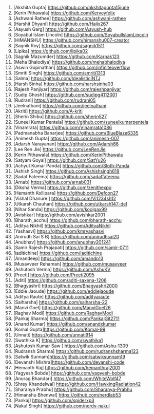 1) [Akshita Gupta] https://github.com/akshitagupta15june
2) [Kerin Pithawala] https://github.com/Kerveyfelix
3) [Ashwani Rathee] https://github.com/ashwani-rathee
4) [Harshit Dhyani] https://github.com/Halix267
5) [Aayush Garg] https://github.com/Aayush-hub
6) [Soyabul Islam Lincoln] https://github.com/SoyabulIslamLincoln
7) [HIMANSHU] https://github.com/himanshu007-creator
8) [Sagnik Roy] https://github.com/sagnik1511
9) [Lipika] https://github.com/lipika02
10) [Sagnik Mazumder] https://github.com/Karnak123
11) [Meha Bhalodiya] https://github.com/mehabhalodiya
12) [Aswin Gopinathan] https://github.com/infiniteoverflow
13) [Smriti Singh] https://github.com/smriti1313
14) [Salma] https://github.com/IdealisticINTJ
15) [Harsh Sinha] https://github.com/harshsinha03
16) [Rajesh Panjiyar] https://github.com/rajeshpanjiyar
17) [Sudip Ghosh] https://github.com/sudipg4112001
18) [Rudrani] https://github.com/rudrani05
19) [Jeelnathani] https://github.com/jeelnathani
20) [Akriti] https://github.com/A-kriti
21) [Sherin Shibu] https://github.com/sherin527
22) [Suneel Kumar Pentela] https://github.com/suneelkumarpentela
23) [Vinamrata] https://github.com/Vinamrata1086
24) [Padmanabha Banarjee] https://github.com/BlueBlaze6335
25) [Animesh Gupta] https://github.com/animesh-007
26) [Adarsh Narayanan] https://github.com/Adarsh88
27) [Lee Ren Jie] https://github.com/LeeRenJie
28) [Kerin Pithawala] https://github.com/KerinPithawala
29) [Satyam Goyal] https://github.com/SatYu26
30) [Achyut Kumar Panda] https://github.com/Sloth-Panda
31) [Ashish Singh] https://github.com/Ashishsingh619
32) [Sadaf Fateema] https://github.com/sadaffateema
33) [Arnab] https://github.com/arnab031
34) [Diksha Verma] https://github.com/zenithexpo
35) [Hemanth Kollipara] https://github.com/Defcon27
36) [Vishal Dhanure ] https://github.com/Vi1234sh12
37) [Utkarsh Chauhan] https://github.com/utkarsh147-del
38) [Nihar Sanda] https://github.com/koolgax99
39) [Avishkar] https://github.com/avishkar2001
40) [Bharath_acchu] https://github.com/bharath-acchu
41) [Aditya Nikhil] https://github.com/AdityaNikhil
42) [Yashasvi] https://github.com/kmryashasvi
43) [Anirudh Sai S B] https://github.com/anirudhsai20
44) [Anubhav] https://github.com/anubhav201241
45) [Samir Rajesh Prajapati] https://github.com/samir-0711
46) [iaditichine] https://github.com/iaditichine
47) [Amandeep] https://github.com/amandp13
48) [Musavveer Rehaman] https://github.com/musavveer
49) [Ashutosh Verma] https://github.com/AshuKV
50) [Preeti] https://github.com/Preeti2095
51) [Aditi] https://github.com/aditi-saxena-1206
52) [Bhagyashri] https://github.com/Bhagyashri2000
53) [Eddie Jaoude] https://github.com/eddiejaoude
54) [Aditya Raute] https://github.com/adityaraute
55) [Saiharsha] https://github.com/saiharsha-22
56) [Manvi Goel] https://github.com/ManviGoel26
57) [Raghav Modi] https://github.com/RaghavModi
58) [Pankaj Sharma] https://github.com/PankajGit2711
59) [Anand Kumar] https://github.com/anandxkumar
60) [Komal Gupta]https://github.com/Komal-99
61) [Unnati]     https://github.com/unnati914
62) [Swathika K] https://github.com/swathika1
63) [Ashutosh Kumar Saw ] https://github.com/Ashu-1309 
64) [Rudransh Sharma] https://github.com/rudranshsharma123
65) [Satwik Sunnam]https://github.com/satwiksunnam19
66) [Devanshi Mishra]https://github.com/devanshi-code
67) [Hemanth Raj] https://github.com/hemanthraj2001
68) [Yagyesh Bobde] https://github.com/yagyesh-bobde
69) [Anurag Bhandari] https://github.com/WhiteWolf47
70) [Shrey Khandelwal] https://github.com/HawkingRadiation42
71) [Sharanya Prabhu] https://github.com/Sharanya-Prabhu
72) [Himanshu Bhenwal] https://github.com/nerdlab53
73) [Pankaj] https://github.com/spiderxp3
74) [Nakul Singh] https://github.com/nerdy-nakul
